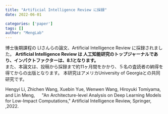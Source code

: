 ```yaml
---
title: "Artificial Intelligence Review に採録"
date: 2022-06-01

categories: ['paper']
tags: []
author: "MengLab"
---
```

博士後期課程の LIさんらの論文、Artificial Intelligence Review に採録されました。 **Artificial Intelligence Review は 人工知能研究のトップジャーナルであり、インパクトファクターは、8.1となります。**  
また、本論文は、投稿から採録まで約11ヶ月間をかかり、５名の査読者の納得を得てからの出版となります。 本研究はアメリカUniversity of Georgiaとの共同研究です。

Hengyi Li, Zhichen Wang, Xuebin Yue, Wenwen Wang, Hiroyuki Tomiyama, and Lin Meng, 　 "An Architecture-level Analysis on Deep Learning Models for Low-Impact Computations," Artificial Intelligence Review, Springer, ,2022.
